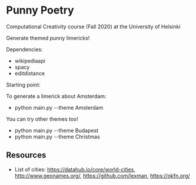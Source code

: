 # Punny Poetry
Computational Creativity course (Fall 2020) at the University of Helsinki

Generate themed punny limericks!

Dependencies:
- wikipediaapi
- spacy
- editdistance

Starting point:

To generate a limerick about Amsterdam:
- python main.py --theme Amsterdam 

You can try other themes too!
- python main.py --theme Budapest
- python main.py --theme Christmas

## Resources
- List of cities: https://datahub.io/core/world-cities, http://www.geonames.org/, https://github.com/lexman, https://okfn.org/
